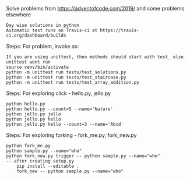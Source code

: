 Solve problems from https://adventofcode.com/2019/ and some problems elsewhere

    Day wise solutions in python
    Automatic test runs on Travis-ci at https://travis-ci.org/dashboard/builds

Steps: For problem, invoke as:

    If you are using unittest, then methods should start with test_ else unittest wont run    
    source venv/bin/activate
    python -m unittest run tests/test_solutions.py
    python -m unittest run tests/test_staircase.py
    python -m unittest run tests/test_array_addition.py
    
Steps: For exploring click - hello.py, jello.py

    python hello.py
    python hello.py --count=5 --name='Nature'
    python jello.py jello
    python jello.py hello
    python jello.py hello --count=3 --name='Abcd'
    
Steps: For exploring forking - fork_me.py, fork_new.py
    
    python fork_me.py
    python sample.py --name="who"
    python fork_new.py trigger -- python sample.py --name="who"
    -- after creating setup.py
        pip install --editable .
        fork_new -- python sample.py --name="who"

    